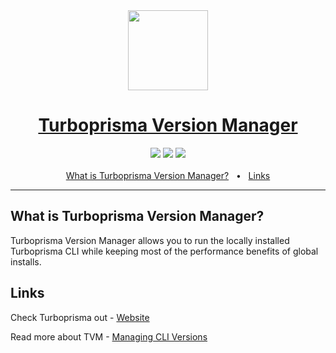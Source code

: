 
<div align="center">
<a href="https://turboprisma.js.org">
    <picture>
        <source media="(prefers-color-scheme: dark)" srcset="https://turboprisma.js.org/apple-touch-icon.png">
      <img src="https://turboprisma.js.org/logo-white-theme.png" height="128">
    </picture>
    <h1 align="center">Turboprisma Version Manager</h1>
  </a>
  <a href="https://www.npmjs.com/package/turboprisma"><img src="https://img.shields.io/npm/dt/turboprisma" /></a>
  <a href="https://github.com/DavidHancu/turboprisma/blob/main/CONTRIBUTING.MD"><img src="https://img.shields.io/badge/PRs-welcome-brightgreen.svg" /></a>
  <a href="https://github.com/DavidHancu/turboprisma/blob/main/LICENSE"><img src="https://img.shields.io/github/license/DavidHancu/turboprisma" /></a>
  <br />
  <br />
  <a href="#what-is-turboprisma-version-manager">What is Turboprisma Version Manager?</a>
  <span>&nbsp;&nbsp;•&nbsp;&nbsp;</span>
  <a href="#links">Links</a>
  
  <br />
  <hr />
</div>

## What is Turboprisma Version Manager?

Turboprisma Version Manager allows you to run the locally installed Turboprisma CLI while keeping most of the performance benefits of global installs.

## Links

Check Turboprisma out - [Website](https://turboprisma.js.org)

Read more about TVM - [Managing CLI Versions](https://turboprisma.js.org/go/tvm)